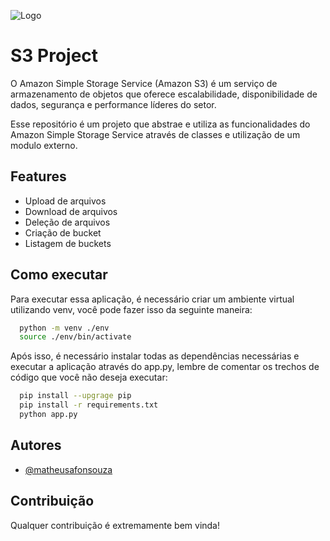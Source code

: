 
![Logo](https://miro.medium.com/max/1200/0*cw-3C4ArykPRrv8T.png)


# S3 Project

O Amazon Simple Storage Service (Amazon S3) é um serviço de armazenamento de objetos que oferece escalabilidade, disponibilidade de dados, segurança e performance líderes do setor.

Esse repositório é um projeto que abstrae e utiliza as funcionalidades do Amazon Simple Storage Service através de classes e utilização de um modulo externo.




## Features

- Upload de arquivos
- Download de arquivos
- Deleção de arquivos
- Criação de bucket
- Listagem de buckets


## Como executar

Para executar essa aplicação, é necessário criar um ambiente virtual utilizando venv, você pode fazer isso da seguinte maneira:

```bash
  python -m venv ./env
  source ./env/bin/activate
```
  
Após isso, é necessário instalar todas as dependências necessárias e executar a aplicação através do app.py, lembre de comentar os trechos de código que você não deseja executar:
```bash
  pip install --upgrage pip
  pip install -r requirements.txt
  python app.py
```
    
## Autores

- [@matheusafonsouza](https://www.github.com/matheusafonsouza)


## Contribuição

Qualquer contribuição é extremamente bem vinda!
